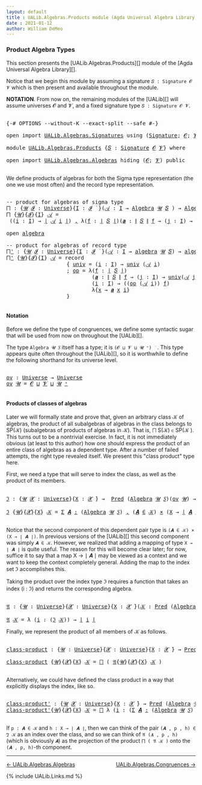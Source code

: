 ```yaml
---
layout: default
title : UALib.Algebras.Products module (Agda Universal Algebra Library)
date : 2021-01-12
author: William DeMeo
---
```



### <a id="product-algebra-types">Product Algebra Types</a>

This section presents the [UALib.Algebras.Products][] module of the [Agda Universal Algebra Library][].

Notice that we begin this module by assuming a signature `𝑆 : Signature 𝓞 𝓥` which is then present and available throughout the module.

**NOTATION**.  From now on, the remaining modules of the [UALib][] will assume universes 𝓞 and 𝓥, and a fixed signature type `𝑆 : Signature 𝓞 𝓥`.

<pre class="Agda">

<a id="603" class="Symbol">{-#</a> <a id="607" class="Keyword">OPTIONS</a> <a id="615" class="Pragma">--without-K</a> <a id="627" class="Pragma">--exact-split</a> <a id="641" class="Pragma">--safe</a> <a id="648" class="Symbol">#-}</a>

<a id="653" class="Keyword">open</a> <a id="658" class="Keyword">import</a> <a id="665" href="UALib.Algebras.Signatures.html" class="Module">UALib.Algebras.Signatures</a> <a id="691" class="Keyword">using</a> <a id="697" class="Symbol">(</a><a id="698" href="UALib.Algebras.Signatures.html#1419" class="Function">Signature</a><a id="707" class="Symbol">;</a> <a id="709" href="universes.html#613" class="Generalizable">𝓞</a><a id="710" class="Symbol">;</a> <a id="712" href="universes.html#617" class="Generalizable">𝓥</a><a id="713" class="Symbol">)</a>

<a id="716" class="Keyword">module</a> <a id="723" href="UALib.Algebras.Products.html" class="Module">UALib.Algebras.Products</a> <a id="747" class="Symbol">{</a><a id="748" href="UALib.Algebras.Products.html#748" class="Bound">𝑆</a> <a id="750" class="Symbol">:</a> <a id="752" href="UALib.Algebras.Signatures.html#1419" class="Function">Signature</a> <a id="762" href="universes.html#613" class="Generalizable">𝓞</a> <a id="764" href="universes.html#617" class="Generalizable">𝓥</a><a id="765" class="Symbol">}</a> <a id="767" class="Keyword">where</a>

<a id="774" class="Keyword">open</a> <a id="779" class="Keyword">import</a> <a id="786" href="UALib.Algebras.Algebras.html" class="Module">UALib.Algebras.Algebras</a> <a id="810" class="Keyword">hiding</a> <a id="817" class="Symbol">(</a><a id="818" href="universes.html#613" class="Generalizable">𝓞</a><a id="819" class="Symbol">;</a> <a id="821" href="universes.html#617" class="Generalizable">𝓥</a><a id="822" class="Symbol">)</a> <a id="824" class="Keyword">public</a>

</pre>

We define products of algebras for both the Sigma type representation (the one we use most often) and the record type representation.

<pre class="Agda">

<a id="993" class="Comment">-- product for algebras of sigma type</a>
<a id="⨅"></a><a id="1031" href="UALib.Algebras.Products.html#1031" class="Function">⨅</a> <a id="1033" class="Symbol">:</a> <a id="1035" class="Symbol">{</a><a id="1036" href="UALib.Algebras.Products.html#1036" class="Bound">𝓤</a> <a id="1038" href="UALib.Algebras.Products.html#1038" class="Bound">𝓘</a> <a id="1040" class="Symbol">:</a> <a id="1042" href="universes.html#551" class="Postulate">Universe</a><a id="1050" class="Symbol">}{</a><a id="1052" href="UALib.Algebras.Products.html#1052" class="Bound">I</a> <a id="1054" class="Symbol">:</a> <a id="1056" href="UALib.Algebras.Products.html#1038" class="Bound">𝓘</a> <a id="1058" href="universes.html#758" class="Function Operator">̇</a> <a id="1060" class="Symbol">}(</a><a id="1062" href="UALib.Algebras.Products.html#1062" class="Bound">𝒜</a> <a id="1064" class="Symbol">:</a> <a id="1066" href="UALib.Algebras.Products.html#1052" class="Bound">I</a> <a id="1068" class="Symbol">→</a> <a id="1070" href="UALib.Algebras.Algebras.html#781" class="Function">Algebra</a> <a id="1078" href="UALib.Algebras.Products.html#1036" class="Bound">𝓤</a> <a id="1080" href="UALib.Algebras.Products.html#748" class="Bound">𝑆</a> <a id="1082" class="Symbol">)</a> <a id="1084" class="Symbol">→</a> <a id="1086" href="UALib.Algebras.Algebras.html#781" class="Function">Algebra</a> <a id="1094" class="Symbol">(</a><a id="1095" href="UALib.Algebras.Products.html#1038" class="Bound">𝓘</a> <a id="1097" href="Agda.Primitive.html#636" class="Primitive Operator">⊔</a> <a id="1099" href="UALib.Algebras.Products.html#1036" class="Bound">𝓤</a><a id="1100" class="Symbol">)</a> <a id="1102" href="UALib.Algebras.Products.html#748" class="Bound">𝑆</a>
<a id="1104" href="UALib.Algebras.Products.html#1031" class="Function">⨅</a> <a id="1106" class="Symbol">{</a><a id="1107" href="UALib.Algebras.Products.html#1107" class="Bound">𝓤</a><a id="1108" class="Symbol">}{</a><a id="1110" href="UALib.Algebras.Products.html#1110" class="Bound">𝓘</a><a id="1111" class="Symbol">}{</a><a id="1113" href="UALib.Algebras.Products.html#1113" class="Bound">I</a><a id="1114" class="Symbol">}</a> <a id="1116" href="UALib.Algebras.Products.html#1116" class="Bound">𝒜</a> <a id="1118" class="Symbol">=</a>
 <a id="1121" class="Symbol">((</a><a id="1123" href="UALib.Algebras.Products.html#1123" class="Bound">i</a> <a id="1125" class="Symbol">:</a> <a id="1127" href="UALib.Algebras.Products.html#1113" class="Bound">I</a><a id="1128" class="Symbol">)</a> <a id="1130" class="Symbol">→</a> <a id="1132" href="UALib.Prelude.Preliminaries.html#11659" class="Function Operator">∣</a> <a id="1134" href="UALib.Algebras.Products.html#1116" class="Bound">𝒜</a> <a id="1136" href="UALib.Algebras.Products.html#1123" class="Bound">i</a> <a id="1138" href="UALib.Prelude.Preliminaries.html#11659" class="Function Operator">∣</a><a id="1139" class="Symbol">)</a> <a id="1141" href="UALib.Prelude.Preliminaries.html#5665" class="InductiveConstructor Operator">,</a> <a id="1143" class="Symbol">λ(</a><a id="1145" href="UALib.Algebras.Products.html#1145" class="Bound">f</a> <a id="1147" class="Symbol">:</a> <a id="1149" href="UALib.Prelude.Preliminaries.html#11659" class="Function Operator">∣</a> <a id="1151" href="UALib.Algebras.Products.html#748" class="Bound">𝑆</a> <a id="1153" href="UALib.Prelude.Preliminaries.html#11659" class="Function Operator">∣</a><a id="1154" class="Symbol">)(</a><a id="1156" href="UALib.Algebras.Products.html#1156" class="Bound">𝒂</a> <a id="1158" class="Symbol">:</a> <a id="1160" href="UALib.Prelude.Preliminaries.html#11740" class="Function Operator">∥</a> <a id="1162" href="UALib.Algebras.Products.html#748" class="Bound">𝑆</a> <a id="1164" href="UALib.Prelude.Preliminaries.html#11740" class="Function Operator">∥</a> <a id="1166" href="UALib.Algebras.Products.html#1145" class="Bound">f</a> <a id="1168" class="Symbol">→</a> <a id="1170" class="Symbol">(</a><a id="1171" href="UALib.Algebras.Products.html#1171" class="Bound">j</a> <a id="1173" class="Symbol">:</a> <a id="1175" href="UALib.Algebras.Products.html#1113" class="Bound">I</a><a id="1176" class="Symbol">)</a> <a id="1178" class="Symbol">→</a> <a id="1180" href="UALib.Prelude.Preliminaries.html#11659" class="Function Operator">∣</a> <a id="1182" href="UALib.Algebras.Products.html#1116" class="Bound">𝒜</a> <a id="1184" href="UALib.Algebras.Products.html#1171" class="Bound">j</a> <a id="1186" href="UALib.Prelude.Preliminaries.html#11659" class="Function Operator">∣</a><a id="1187" class="Symbol">)(</a><a id="1189" href="UALib.Algebras.Products.html#1189" class="Bound">i</a> <a id="1191" class="Symbol">:</a> <a id="1193" href="UALib.Algebras.Products.html#1113" class="Bound">I</a><a id="1194" class="Symbol">)</a> <a id="1196" class="Symbol">→</a> <a id="1198" class="Symbol">(</a><a id="1199" href="UALib.Algebras.Products.html#1145" class="Bound">f</a> <a id="1201" href="UALib.Algebras.Algebras.html#2931" class="Function Operator">̂</a> <a id="1203" href="UALib.Algebras.Products.html#1116" class="Bound">𝒜</a> <a id="1205" href="UALib.Algebras.Products.html#1189" class="Bound">i</a><a id="1206" class="Symbol">)</a> <a id="1208" class="Symbol">λ{</a><a id="1210" href="UALib.Algebras.Products.html#1210" class="Bound">x</a> <a id="1212" class="Symbol">→</a> <a id="1214" href="UALib.Algebras.Products.html#1156" class="Bound">𝒂</a> <a id="1216" href="UALib.Algebras.Products.html#1210" class="Bound">x</a> <a id="1218" href="UALib.Algebras.Products.html#1189" class="Bound">i</a><a id="1219" class="Symbol">}</a>

<a id="1222" class="Keyword">open</a> <a id="1227" href="UALib.Algebras.Algebras.html#1937" class="Module">algebra</a>

<a id="1236" class="Comment">-- product for algebras of record type</a>
<a id="⨅&#39;"></a><a id="1275" href="UALib.Algebras.Products.html#1275" class="Function">⨅&#39;</a> <a id="1278" class="Symbol">:</a> <a id="1280" class="Symbol">{</a><a id="1281" href="UALib.Algebras.Products.html#1281" class="Bound">𝓤</a> <a id="1283" href="UALib.Algebras.Products.html#1283" class="Bound">𝓘</a> <a id="1285" class="Symbol">:</a> <a id="1287" href="universes.html#551" class="Postulate">Universe</a><a id="1295" class="Symbol">}{</a><a id="1297" href="UALib.Algebras.Products.html#1297" class="Bound">I</a> <a id="1299" class="Symbol">:</a> <a id="1301" href="UALib.Algebras.Products.html#1283" class="Bound">𝓘</a> <a id="1303" href="universes.html#758" class="Function Operator">̇</a> <a id="1305" class="Symbol">}(</a><a id="1307" href="UALib.Algebras.Products.html#1307" class="Bound">𝒜</a> <a id="1309" class="Symbol">:</a> <a id="1311" href="UALib.Algebras.Products.html#1297" class="Bound">I</a> <a id="1313" class="Symbol">→</a> <a id="1315" href="UALib.Algebras.Algebras.html#1937" class="Record">algebra</a> <a id="1323" href="UALib.Algebras.Products.html#1281" class="Bound">𝓤</a> <a id="1325" href="UALib.Algebras.Products.html#748" class="Bound">𝑆</a><a id="1326" class="Symbol">)</a> <a id="1328" class="Symbol">→</a> <a id="1330" href="UALib.Algebras.Algebras.html#1937" class="Record">algebra</a> <a id="1338" class="Symbol">(</a><a id="1339" href="UALib.Algebras.Products.html#1283" class="Bound">𝓘</a> <a id="1341" href="Agda.Primitive.html#636" class="Primitive Operator">⊔</a> <a id="1343" href="UALib.Algebras.Products.html#1281" class="Bound">𝓤</a><a id="1344" class="Symbol">)</a> <a id="1346" href="UALib.Algebras.Products.html#748" class="Bound">𝑆</a>
<a id="1348" href="UALib.Algebras.Products.html#1275" class="Function">⨅&#39;</a> <a id="1351" class="Symbol">{</a><a id="1352" href="UALib.Algebras.Products.html#1352" class="Bound">𝓤</a><a id="1353" class="Symbol">}{</a><a id="1355" href="UALib.Algebras.Products.html#1355" class="Bound">𝓘</a><a id="1356" class="Symbol">}{</a><a id="1358" href="UALib.Algebras.Products.html#1358" class="Bound">I</a><a id="1359" class="Symbol">}</a> <a id="1361" href="UALib.Algebras.Products.html#1361" class="Bound">𝒜</a> <a id="1363" class="Symbol">=</a> <a id="1365" class="Keyword">record</a>
                   <a id="1391" class="Symbol">{</a> <a id="1393" href="UALib.Algebras.Algebras.html#2035" class="Field">univ</a> <a id="1398" class="Symbol">=</a> <a id="1400" class="Symbol">(</a><a id="1401" href="UALib.Algebras.Products.html#1401" class="Bound">i</a> <a id="1403" class="Symbol">:</a> <a id="1405" href="UALib.Algebras.Products.html#1358" class="Bound">I</a><a id="1406" class="Symbol">)</a> <a id="1408" class="Symbol">→</a> <a id="1410" href="UALib.Algebras.Algebras.html#2035" class="Field">univ</a> <a id="1415" class="Symbol">(</a><a id="1416" href="UALib.Algebras.Products.html#1361" class="Bound">𝒜</a> <a id="1418" href="UALib.Algebras.Products.html#1401" class="Bound">i</a><a id="1419" class="Symbol">)</a>
                   <a id="1440" class="Symbol">;</a> <a id="1442" href="UALib.Algebras.Algebras.html#2049" class="Field">op</a> <a id="1445" class="Symbol">=</a> <a id="1447" class="Symbol">λ(</a><a id="1449" href="UALib.Algebras.Products.html#1449" class="Bound">f</a> <a id="1451" class="Symbol">:</a> <a id="1453" href="UALib.Prelude.Preliminaries.html#11659" class="Function Operator">∣</a> <a id="1455" href="UALib.Algebras.Products.html#748" class="Bound">𝑆</a> <a id="1457" href="UALib.Prelude.Preliminaries.html#11659" class="Function Operator">∣</a><a id="1458" class="Symbol">)</a>
                           <a id="1487" class="Symbol">(</a><a id="1488" href="UALib.Algebras.Products.html#1488" class="Bound">𝒂</a> <a id="1490" class="Symbol">:</a> <a id="1492" href="UALib.Prelude.Preliminaries.html#11740" class="Function Operator">∥</a> <a id="1494" href="UALib.Algebras.Products.html#748" class="Bound">𝑆</a> <a id="1496" href="UALib.Prelude.Preliminaries.html#11740" class="Function Operator">∥</a> <a id="1498" href="UALib.Algebras.Products.html#1449" class="Bound">f</a> <a id="1500" class="Symbol">→</a> <a id="1502" class="Symbol">(</a><a id="1503" href="UALib.Algebras.Products.html#1503" class="Bound">j</a> <a id="1505" class="Symbol">:</a> <a id="1507" href="UALib.Algebras.Products.html#1358" class="Bound">I</a><a id="1508" class="Symbol">)</a> <a id="1510" class="Symbol">→</a> <a id="1512" href="UALib.Algebras.Algebras.html#2035" class="Field">univ</a><a id="1516" class="Symbol">(</a><a id="1517" href="UALib.Algebras.Products.html#1361" class="Bound">𝒜</a> <a id="1519" href="UALib.Algebras.Products.html#1503" class="Bound">j</a><a id="1520" class="Symbol">))</a>
                           <a id="1550" class="Symbol">(</a><a id="1551" href="UALib.Algebras.Products.html#1551" class="Bound">i</a> <a id="1553" class="Symbol">:</a> <a id="1555" href="UALib.Algebras.Products.html#1358" class="Bound">I</a><a id="1556" class="Symbol">)</a> <a id="1558" class="Symbol">→</a> <a id="1560" class="Symbol">((</a><a id="1562" href="UALib.Algebras.Algebras.html#2049" class="Field">op</a> <a id="1565" class="Symbol">(</a><a id="1566" href="UALib.Algebras.Products.html#1361" class="Bound">𝒜</a> <a id="1568" href="UALib.Algebras.Products.html#1551" class="Bound">i</a><a id="1569" class="Symbol">))</a> <a id="1572" href="UALib.Algebras.Products.html#1449" class="Bound">f</a><a id="1573" class="Symbol">)</a>
                           <a id="1602" class="Symbol">λ{</a><a id="1604" href="UALib.Algebras.Products.html#1604" class="Bound">x</a> <a id="1606" class="Symbol">→</a> <a id="1608" href="UALib.Algebras.Products.html#1488" class="Bound">𝒂</a> <a id="1610" href="UALib.Algebras.Products.html#1604" class="Bound">x</a> <a id="1612" href="UALib.Algebras.Products.html#1551" class="Bound">i</a><a id="1613" class="Symbol">}</a>
                   <a id="1634" class="Symbol">}</a>

</pre>



#### <a id="notation">Notation</a>

Before we define the type of congruences, we define some syntactic sugar that will be used from now on throughout the [UALib][].

The type `Algebra 𝓤 𝑆` itself has a type; it is `(𝓞 ⊔ 𝓥 ⊔ 𝓤 ⁺) ̇` &nbsp;. This type appears quite often throughout the [UALib][], so it is worthwhile to define the following shorthand for its universe level.

<pre class="Agda">

<a id="ov"></a><a id="2040" href="UALib.Algebras.Products.html#2040" class="Function">ov</a> <a id="2043" class="Symbol">:</a> <a id="2045" href="universes.html#551" class="Postulate">Universe</a> <a id="2054" class="Symbol">→</a> <a id="2056" href="universes.html#551" class="Postulate">Universe</a>
<a id="2065" href="UALib.Algebras.Products.html#2040" class="Function">ov</a> <a id="2068" href="UALib.Algebras.Products.html#2068" class="Bound">𝓤</a> <a id="2070" class="Symbol">=</a> <a id="2072" href="UALib.Algebras.Products.html#762" class="Bound">𝓞</a> <a id="2074" href="Agda.Primitive.html#636" class="Primitive Operator">⊔</a> <a id="2076" href="UALib.Algebras.Products.html#764" class="Bound">𝓥</a> <a id="2078" href="Agda.Primitive.html#636" class="Primitive Operator">⊔</a> <a id="2080" href="UALib.Algebras.Products.html#2068" class="Bound">𝓤</a> <a id="2082" href="universes.html#527" class="Primitive Operator">⁺</a>

</pre>



#### <a id="products-of-classes-of-algebras">Products of classes of algebras</a>

Later we will formally state and prove that, given an arbitrary class 𝒦 of algebras, the product of all subalgebras of algebras in the class belongs to SP(𝒦) (subalgebras of products of algebras in 𝒦). That is, ⨅ S(𝒦) ∈ SP(𝒦 ). This turns out to be a nontrivial exercise. In fact, it is not immediately obvious (at least to this author) how one should express the product of an entire class of algebras as a dependent type. After a number of failed attempts, the right type revealed itself. We present this "class product" type here.

First, we need a type that will serve to index the class, as well as the product of its members.

<pre class="Agda">

<a id="ℑ"></a><a id="2828" href="UALib.Algebras.Products.html#2828" class="Function">ℑ</a> <a id="2830" class="Symbol">:</a> <a id="2832" class="Symbol">{</a><a id="2833" href="UALib.Algebras.Products.html#2833" class="Bound">𝓤</a> <a id="2835" href="UALib.Algebras.Products.html#2835" class="Bound">𝓧</a> <a id="2837" class="Symbol">:</a> <a id="2839" href="universes.html#551" class="Postulate">Universe</a><a id="2847" class="Symbol">}{</a><a id="2849" href="UALib.Algebras.Products.html#2849" class="Bound">X</a> <a id="2851" class="Symbol">:</a> <a id="2853" href="UALib.Algebras.Products.html#2835" class="Bound">𝓧</a> <a id="2855" href="universes.html#758" class="Function Operator">̇</a><a id="2856" class="Symbol">}</a> <a id="2858" class="Symbol">→</a>  <a id="2861" href="UALib.Relations.Unary.html#1088" class="Function">Pred</a> <a id="2866" class="Symbol">(</a><a id="2867" href="UALib.Algebras.Algebras.html#781" class="Function">Algebra</a> <a id="2875" href="UALib.Algebras.Products.html#2833" class="Bound">𝓤</a> <a id="2877" href="UALib.Algebras.Products.html#748" class="Bound">𝑆</a><a id="2878" class="Symbol">)(</a><a id="2880" href="UALib.Algebras.Products.html#2040" class="Function">ov</a> <a id="2883" href="UALib.Algebras.Products.html#2833" class="Bound">𝓤</a><a id="2884" class="Symbol">)</a> <a id="2886" class="Symbol">→</a> <a id="2888" class="Symbol">(</a><a id="2889" href="UALib.Algebras.Products.html#2835" class="Bound">𝓧</a> <a id="2891" href="Agda.Primitive.html#636" class="Primitive Operator">⊔</a> <a id="2893" href="UALib.Algebras.Products.html#2040" class="Function">ov</a> <a id="2896" href="UALib.Algebras.Products.html#2833" class="Bound">𝓤</a><a id="2897" class="Symbol">)</a> <a id="2899" href="universes.html#758" class="Function Operator">̇</a>

<a id="2902" href="UALib.Algebras.Products.html#2828" class="Function">ℑ</a> <a id="2904" class="Symbol">{</a><a id="2905" href="UALib.Algebras.Products.html#2905" class="Bound">𝓤</a><a id="2906" class="Symbol">}{</a><a id="2908" href="UALib.Algebras.Products.html#2908" class="Bound">𝓧</a><a id="2909" class="Symbol">}{</a><a id="2911" href="UALib.Algebras.Products.html#2911" class="Bound">X</a><a id="2912" class="Symbol">}</a> <a id="2914" href="UALib.Algebras.Products.html#2914" class="Bound">𝒦</a> <a id="2916" class="Symbol">=</a> <a id="2918" href="MGS-MLTT.html#3074" class="Function">Σ</a> <a id="2920" href="UALib.Algebras.Products.html#2920" class="Bound">𝑨</a> <a id="2922" href="MGS-MLTT.html#3074" class="Function">꞉</a> <a id="2924" class="Symbol">(</a><a id="2925" href="UALib.Algebras.Algebras.html#781" class="Function">Algebra</a> <a id="2933" href="UALib.Algebras.Products.html#2905" class="Bound">𝓤</a> <a id="2935" href="UALib.Algebras.Products.html#748" class="Bound">𝑆</a><a id="2936" class="Symbol">)</a> <a id="2938" href="MGS-MLTT.html#3074" class="Function">,</a> <a id="2940" class="Symbol">(</a><a id="2941" href="UALib.Algebras.Products.html#2920" class="Bound">𝑨</a> <a id="2943" href="UALib.Relations.Unary.html#2725" class="Function Operator">∈</a> <a id="2945" href="UALib.Algebras.Products.html#2914" class="Bound">𝒦</a><a id="2946" class="Symbol">)</a> <a id="2948" href="MGS-MLTT.html#3515" class="Function Operator">×</a> <a id="2950" class="Symbol">(</a><a id="2951" href="UALib.Algebras.Products.html#2911" class="Bound">X</a> <a id="2953" class="Symbol">→</a> <a id="2955" href="UALib.Prelude.Preliminaries.html#11659" class="Function Operator">∣</a> <a id="2957" href="UALib.Algebras.Products.html#2920" class="Bound">𝑨</a> <a id="2959" href="UALib.Prelude.Preliminaries.html#11659" class="Function Operator">∣</a><a id="2960" class="Symbol">)</a>

</pre>

Notice that the second component of this dependent pair type is `(𝑨 ∈ 𝒦) × (X → ∣ 𝑨 ∣)`.  In previous versions of the [UALib][] this second component was simply `𝑨 ∈ 𝒦`.  However, we realized that adding a mapping of type `X → ∣ 𝑨 ∣` is quite useful.  The reason for this will become clear later; for now, suffice it to say that a map X → ∣ 𝑨 ∣ may be viewed as a context and we want to keep the context completely general.  Adding the map to the index set ℑ accomplishes this.

Taking the product over the index type ℑ requires a function that takes an index (i : ℑ) and returns the corresponding algebra.

<pre class="Agda">

<a id="𝔄"></a><a id="3597" href="UALib.Algebras.Products.html#3597" class="Function">𝔄</a> <a id="3599" class="Symbol">:</a> <a id="3601" class="Symbol">{</a><a id="3602" href="UALib.Algebras.Products.html#3602" class="Bound">𝓤</a> <a id="3604" class="Symbol">:</a> <a id="3606" href="universes.html#551" class="Postulate">Universe</a><a id="3614" class="Symbol">}{</a><a id="3616" href="UALib.Algebras.Products.html#3616" class="Bound">𝓧</a> <a id="3618" class="Symbol">:</a> <a id="3620" href="universes.html#551" class="Postulate">Universe</a><a id="3628" class="Symbol">}{</a><a id="3630" href="UALib.Algebras.Products.html#3630" class="Bound">X</a> <a id="3632" class="Symbol">:</a> <a id="3634" href="UALib.Algebras.Products.html#3616" class="Bound">𝓧</a> <a id="3636" href="universes.html#758" class="Function Operator">̇</a><a id="3637" class="Symbol">}(</a><a id="3639" href="UALib.Algebras.Products.html#3639" class="Bound">𝒦</a> <a id="3641" class="Symbol">:</a> <a id="3643" href="UALib.Relations.Unary.html#1088" class="Function">Pred</a> <a id="3648" class="Symbol">(</a><a id="3649" href="UALib.Algebras.Algebras.html#781" class="Function">Algebra</a> <a id="3657" href="UALib.Algebras.Products.html#3602" class="Bound">𝓤</a> <a id="3659" href="UALib.Algebras.Products.html#748" class="Bound">𝑆</a><a id="3660" class="Symbol">)(</a><a id="3662" href="UALib.Algebras.Products.html#2040" class="Function">ov</a> <a id="3665" href="UALib.Algebras.Products.html#3602" class="Bound">𝓤</a><a id="3666" class="Symbol">))</a> <a id="3669" class="Symbol">→</a> <a id="3671" href="UALib.Algebras.Products.html#2828" class="Function">ℑ</a><a id="3672" class="Symbol">{</a><a id="3673" href="UALib.Algebras.Products.html#3602" class="Bound">𝓤</a><a id="3674" class="Symbol">}{</a><a id="3676" href="UALib.Algebras.Products.html#3616" class="Bound">𝓧</a><a id="3677" class="Symbol">}{</a><a id="3679" href="UALib.Algebras.Products.html#3630" class="Bound">X</a><a id="3680" class="Symbol">}</a> <a id="3682" href="UALib.Algebras.Products.html#3639" class="Bound">𝒦</a> <a id="3684" class="Symbol">→</a> <a id="3686" href="UALib.Algebras.Algebras.html#781" class="Function">Algebra</a> <a id="3694" href="UALib.Algebras.Products.html#3602" class="Bound">𝓤</a> <a id="3696" href="UALib.Algebras.Products.html#748" class="Bound">𝑆</a>

<a id="3699" href="UALib.Algebras.Products.html#3597" class="Function">𝔄</a> <a id="3701" href="UALib.Algebras.Products.html#3701" class="Bound">𝒦</a> <a id="3703" class="Symbol">=</a> <a id="3705" class="Symbol">λ</a> <a id="3707" class="Symbol">(</a><a id="3708" href="UALib.Algebras.Products.html#3708" class="Bound">i</a> <a id="3710" class="Symbol">:</a> <a id="3712" class="Symbol">(</a><a id="3713" href="UALib.Algebras.Products.html#2828" class="Function">ℑ</a> <a id="3715" href="UALib.Algebras.Products.html#3701" class="Bound">𝒦</a><a id="3716" class="Symbol">))</a> <a id="3719" class="Symbol">→</a> <a id="3721" href="UALib.Prelude.Preliminaries.html#11659" class="Function Operator">∣</a> <a id="3723" href="UALib.Algebras.Products.html#3708" class="Bound">i</a> <a id="3725" href="UALib.Prelude.Preliminaries.html#11659" class="Function Operator">∣</a>
</pre>

Finally, we represent the product of all members of 𝒦 as follows.

<pre class="Agda">

<a id="class-product"></a><a id="3820" href="UALib.Algebras.Products.html#3820" class="Function">class-product</a> <a id="3834" class="Symbol">:</a> <a id="3836" class="Symbol">{</a><a id="3837" href="UALib.Algebras.Products.html#3837" class="Bound">𝓤</a> <a id="3839" class="Symbol">:</a> <a id="3841" href="universes.html#551" class="Postulate">Universe</a><a id="3849" class="Symbol">}{</a><a id="3851" href="UALib.Algebras.Products.html#3851" class="Bound">𝓧</a> <a id="3853" class="Symbol">:</a> <a id="3855" href="universes.html#551" class="Postulate">Universe</a><a id="3863" class="Symbol">}{</a><a id="3865" href="UALib.Algebras.Products.html#3865" class="Bound">X</a> <a id="3867" class="Symbol">:</a> <a id="3869" href="UALib.Algebras.Products.html#3851" class="Bound">𝓧</a> <a id="3871" href="universes.html#758" class="Function Operator">̇</a><a id="3872" class="Symbol">}</a> <a id="3874" class="Symbol">→</a> <a id="3876" href="UALib.Relations.Unary.html#1088" class="Function">Pred</a> <a id="3881" class="Symbol">(</a><a id="3882" href="UALib.Algebras.Algebras.html#781" class="Function">Algebra</a> <a id="3890" href="UALib.Algebras.Products.html#3837" class="Bound">𝓤</a> <a id="3892" href="UALib.Algebras.Products.html#748" class="Bound">𝑆</a><a id="3893" class="Symbol">)(</a><a id="3895" href="UALib.Algebras.Products.html#2040" class="Function">ov</a> <a id="3898" href="UALib.Algebras.Products.html#3837" class="Bound">𝓤</a><a id="3899" class="Symbol">)</a> <a id="3901" class="Symbol">→</a> <a id="3903" href="UALib.Algebras.Algebras.html#781" class="Function">Algebra</a> <a id="3911" class="Symbol">(</a><a id="3912" href="UALib.Algebras.Products.html#3851" class="Bound">𝓧</a> <a id="3914" href="Agda.Primitive.html#636" class="Primitive Operator">⊔</a> <a id="3916" href="UALib.Algebras.Products.html#2040" class="Function">ov</a> <a id="3919" href="UALib.Algebras.Products.html#3837" class="Bound">𝓤</a><a id="3920" class="Symbol">)</a> <a id="3922" href="UALib.Algebras.Products.html#748" class="Bound">𝑆</a>

<a id="3925" href="UALib.Algebras.Products.html#3820" class="Function">class-product</a> <a id="3939" class="Symbol">{</a><a id="3940" href="UALib.Algebras.Products.html#3940" class="Bound">𝓤</a><a id="3941" class="Symbol">}{</a><a id="3943" href="UALib.Algebras.Products.html#3943" class="Bound">𝓧</a><a id="3944" class="Symbol">}{</a><a id="3946" href="UALib.Algebras.Products.html#3946" class="Bound">X</a><a id="3947" class="Symbol">}</a> <a id="3949" href="UALib.Algebras.Products.html#3949" class="Bound">𝒦</a> <a id="3951" class="Symbol">=</a> <a id="3953" href="UALib.Algebras.Products.html#1031" class="Function">⨅</a> <a id="3955" class="Symbol">(</a> <a id="3957" href="UALib.Algebras.Products.html#3597" class="Function">𝔄</a><a id="3958" class="Symbol">{</a><a id="3959" href="UALib.Algebras.Products.html#3940" class="Bound">𝓤</a><a id="3960" class="Symbol">}{</a><a id="3962" href="UALib.Algebras.Products.html#3943" class="Bound">𝓧</a><a id="3963" class="Symbol">}{</a><a id="3965" href="UALib.Algebras.Products.html#3946" class="Bound">X</a><a id="3966" class="Symbol">}</a> <a id="3968" href="UALib.Algebras.Products.html#3949" class="Bound">𝒦</a> <a id="3970" class="Symbol">)</a>

</pre>

Alternatively, we could have defined the class product in a way that explicitly displays the index, like so.

<pre class="Agda">

<a id="class-product&#39;"></a><a id="4109" href="UALib.Algebras.Products.html#4109" class="Function">class-product&#39;</a> <a id="4124" class="Symbol">:</a> <a id="4126" class="Symbol">{</a><a id="4127" href="UALib.Algebras.Products.html#4127" class="Bound">𝓤</a> <a id="4129" href="UALib.Algebras.Products.html#4129" class="Bound">𝓧</a> <a id="4131" class="Symbol">:</a> <a id="4133" href="universes.html#551" class="Postulate">Universe</a><a id="4141" class="Symbol">}{</a><a id="4143" href="UALib.Algebras.Products.html#4143" class="Bound">X</a> <a id="4145" class="Symbol">:</a> <a id="4147" href="UALib.Algebras.Products.html#4129" class="Bound">𝓧</a> <a id="4149" href="universes.html#758" class="Function Operator">̇</a><a id="4150" class="Symbol">}</a> <a id="4152" class="Symbol">→</a> <a id="4154" href="UALib.Relations.Unary.html#1088" class="Function">Pred</a> <a id="4159" class="Symbol">(</a><a id="4160" href="UALib.Algebras.Algebras.html#781" class="Function">Algebra</a> <a id="4168" href="UALib.Algebras.Products.html#4127" class="Bound">𝓤</a> <a id="4170" href="UALib.Algebras.Products.html#748" class="Bound">𝑆</a><a id="4171" class="Symbol">)(</a><a id="4173" href="UALib.Algebras.Products.html#2040" class="Function">ov</a> <a id="4176" href="UALib.Algebras.Products.html#4127" class="Bound">𝓤</a><a id="4177" class="Symbol">)</a> <a id="4179" class="Symbol">→</a> <a id="4181" href="UALib.Algebras.Algebras.html#781" class="Function">Algebra</a> <a id="4189" class="Symbol">(</a><a id="4190" href="UALib.Algebras.Products.html#4129" class="Bound">𝓧</a> <a id="4192" href="Agda.Primitive.html#636" class="Primitive Operator">⊔</a> <a id="4194" href="UALib.Algebras.Products.html#2040" class="Function">ov</a> <a id="4197" href="UALib.Algebras.Products.html#4127" class="Bound">𝓤</a><a id="4198" class="Symbol">)</a> <a id="4200" href="UALib.Algebras.Products.html#748" class="Bound">𝑆</a>
<a id="4202" href="UALib.Algebras.Products.html#4109" class="Function">class-product&#39;</a><a id="4216" class="Symbol">{</a><a id="4217" href="UALib.Algebras.Products.html#4217" class="Bound">𝓤</a><a id="4218" class="Symbol">}{</a><a id="4220" href="UALib.Algebras.Products.html#4220" class="Bound">𝓧</a><a id="4221" class="Symbol">}{</a><a id="4223" href="UALib.Algebras.Products.html#4223" class="Bound">X</a><a id="4224" class="Symbol">}</a> <a id="4226" href="UALib.Algebras.Products.html#4226" class="Bound">𝒦</a> <a id="4228" class="Symbol">=</a> <a id="4230" href="UALib.Algebras.Products.html#1031" class="Function">⨅</a> <a id="4232" class="Symbol">λ</a> <a id="4234" class="Symbol">(</a><a id="4235" href="UALib.Algebras.Products.html#4235" class="Bound">i</a> <a id="4237" class="Symbol">:</a> <a id="4239" class="Symbol">(</a><a id="4240" href="MGS-MLTT.html#3074" class="Function">Σ</a> <a id="4242" href="UALib.Algebras.Products.html#4242" class="Bound">𝑨</a> <a id="4244" href="MGS-MLTT.html#3074" class="Function">꞉</a> <a id="4246" class="Symbol">(</a><a id="4247" href="UALib.Algebras.Algebras.html#781" class="Function">Algebra</a> <a id="4255" href="UALib.Algebras.Products.html#4217" class="Bound">𝓤</a> <a id="4257" href="UALib.Algebras.Products.html#748" class="Bound">𝑆</a><a id="4258" class="Symbol">)</a> <a id="4260" href="MGS-MLTT.html#3074" class="Function">,</a> <a id="4262" class="Symbol">(</a><a id="4263" href="UALib.Algebras.Products.html#4242" class="Bound">𝑨</a> <a id="4265" href="UALib.Relations.Unary.html#2725" class="Function Operator">∈</a> <a id="4267" href="UALib.Algebras.Products.html#4226" class="Bound">𝒦</a><a id="4268" class="Symbol">)</a> <a id="4270" href="MGS-MLTT.html#3515" class="Function Operator">×</a> <a id="4272" class="Symbol">(</a><a id="4273" href="UALib.Algebras.Products.html#4223" class="Bound">X</a> <a id="4275" class="Symbol">→</a> <a id="4277" href="UALib.Prelude.Preliminaries.html#11659" class="Function Operator">∣</a> <a id="4279" href="UALib.Algebras.Products.html#4242" class="Bound">𝑨</a> <a id="4281" href="UALib.Prelude.Preliminaries.html#11659" class="Function Operator">∣</a><a id="4282" class="Symbol">)))</a> <a id="4286" class="Symbol">→</a> <a id="4288" href="UALib.Prelude.Preliminaries.html#11659" class="Function Operator">∣</a> <a id="4290" href="UALib.Algebras.Products.html#4235" class="Bound">i</a> <a id="4292" href="UALib.Prelude.Preliminaries.html#11659" class="Function Operator">∣</a>

</pre>

If `p : 𝑨 ∈ 𝒦` and `h : X → ∣ 𝑨 ∣`, then we can think of the pair `(𝑨 , p , h) ∈ ℑ 𝒦` as an index over the class, and so we can think of `𝔄 (𝑨 , p , h)` (which is obviously `𝑨`) as the projection of the product `⨅ ( 𝔄 𝒦 )` onto the `(𝑨 , p, h)`-th component.





-----------------------

[← UALib.Algebras.Algebras](UALib.Algebras.Algebras.html)
<span style="float:right;">[UALib.Algebras.Congruences →](UALib.Algebras.Congruences.html)</span>

{% include UALib.Links.md %}

